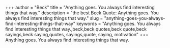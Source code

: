 +++
author = "Beck"
title = "Anything goes. You always find interesting things that way."
description = "the best Beck Quote: Anything goes. You always find interesting things that way."
slug = "anything-goes-you-always-find-interesting-things-that-way"
keywords = "Anything goes. You always find interesting things that way.,beck,beck quotes,beck quote,beck sayings,beck saying,quotes, sayings,quote, saying, motivation"
+++
Anything goes. You always find interesting things that way.
